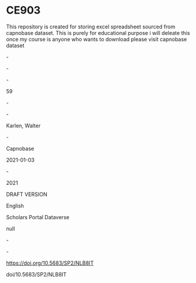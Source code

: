 # CE903
This repository is created for storing excel spreadsheet sourced from capnobase dataset. 
This is purely for educational purpose i will deleate this once my course is anyone who wants to download please visit capnobase dataset
<?xml version="1.0" encoding="UTF-8"?>

-<xml>


-<records>


-<record>

<ref-type name="Dataset">59</ref-type>


-<contributors>


-<authors>

<author>Karlen, Walter</author>

</authors>

</contributors>


-<titles>

<title>CapnoBase IEEE TBME Respiratory Rate Benchmark</title>

<tertiary-title>Capnobase</tertiary-title>

</titles>

<section>2021-01-03</section>


-<dates>

<year>2021</year>

</dates>

<edition>DRAFT VERSION</edition>

<language>English</language>

<publisher>Scholars Portal Dataverse</publisher>

<reviewed-item>null</reviewed-item>


-<urls>


-<related-urls>

<url>https://doi.org/10.5683/SP2/NLB8IT</url>

</related-urls>

</urls>

<electronic-resource-num>doi/10.5683/SP2/NLB8IT</electronic-resource-num>

</record>

</records>

</xml>
